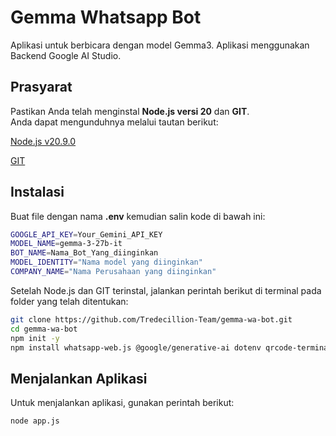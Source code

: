# Gemma Whatsapp Bot

Aplikasi untuk berbicara dengan model Gemma3. Aplikasi menggunakan Backend Google AI Studio.

## Prasyarat

Pastikan Anda telah menginstal **Node.js versi 20** dan **GIT**.  
Anda dapat mengunduhnya melalui tautan berikut:  

[Node.js v20.9.0](https://nodejs.org/id/blog/release/v20.9.0)

[GIT](https://git-scm.com/downloads)

## Instalasi

Buat file dengan nama **.env** kemudian salin kode di bawah ini:

```bash
GOOGLE_API_KEY=Your_Gemini_API_KEY
MODEL_NAME=gemma-3-27b-it
BOT_NAME=Nama_Bot_Yang_diinginkan
MODEL_IDENTITY="Nama model yang diinginkan"
COMPANY_NAME="Nama Perusahaan yang diinginkan"
```

Setelah Node.js dan GIT terinstal, jalankan perintah berikut di terminal pada folder yang telah ditentukan:

```bash
git clone https://github.com/Tredecillion-Team/gemma-wa-bot.git
cd gemma-wa-bot
npm init -y
npm install whatsapp-web.js @google/generative-ai dotenv qrcode-terminal
```

## Menjalankan Aplikasi

Untuk menjalankan aplikasi, gunakan perintah berikut:

```bash
node app.js
```
